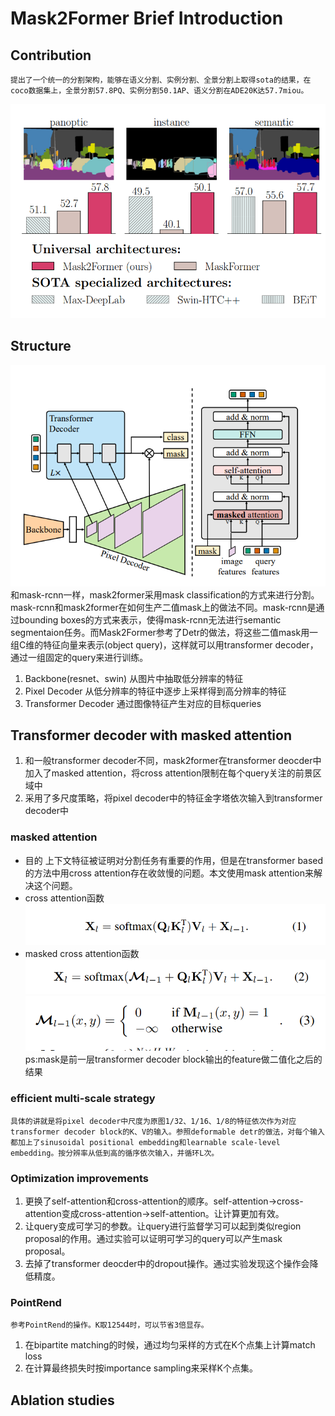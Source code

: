 #  Mask2Former Brief Introduction
## Contribution
    提出了一个统一的分割架构，能够在语义分割、实例分割、全景分割上取得sota的结果，在coco数据集上，全景分割57.8PQ、实例分割50.1AP、语义分割在ADE20K达57.7miou。
![结果对比](https://github.com/haiqiangy/paper_reading/blob/main/segmentation/figs/mask2former_result.png?raw=true)
## Structure
![mask2former结构](https://github.com/haiqiangy/paper_reading/blob/main/segmentation/figs/mask2former_structure.png?raw=true)
和mask-rcnn一样，mask2former采用mask classification的方式来进行分割。mask-rcnn和mask2former在如何生产二值mask上的做法不同。mask-rcnn是通过bounding boxes的方式来表示，使得mask-rcnn无法进行semantic segmentaion任务。而Mask2Former参考了Detr的做法，将这些二值mask用一组C维的特征向量来表示(object query)，这样就可以用transformer decoder，通过一组固定的query来进行训练。
1. Backbone(resnet、swin)
    从图片中抽取低分辨率的特征
2. Pixel Decoder
    从低分辨率的特征中逐步上采样得到高分辨率的特征
3. Transformer Decoder
    通过图像特征产生对应的目标queries
## Transformer decoder with masked attention
1. 和一般transformer decoder不同，mask2former在transformer deocder中加入了masked attention，将cross attention限制在每个query关注的前景区域中
2. 采用了多尺度策略，将pixel decoder中的特征金字塔依次输入到transformer decoder中
### masked attention
- 目的
    上下文特征被证明对分割任务有重要的作用，但是在transformer based的方法中用cross attention存在收敛慢的问题。本文使用mask attention来解决这个问题。
- cross attention函数
![cross attention](https://github.com/haiqiangy/paper_reading/blob/main/segmentation/figs/cross_attention_function.png?raw=true)
- masked cross attention函数
![masked cross attention](https://github.com/haiqiangy/paper_reading/blob/main/segmentation/figs/masked_cross_attention_1.png?raw=true)
![masked cross attention2](https://github.com/haiqiangy/paper_reading/blob/main/segmentation/figs/masked_cross_attention_2.png?raw=true)
    ps:mask是前一层transformer decoder block输出的feature做二值化之后的结果
### efficient multi-scale strategy
    具体的讲就是将pixel decoder中尺度为原图1/32、1/16、1/8的特征依次作为对应transformer decoder block的K、V的输入。参照deformable detr的做法，对每个输入都加上了sinusoidal positional embedding和learnable scale-level embedding。按分辨率从低到高的循序依次输入，并循环L次。
### Optimization improvements
1. 更换了self-attention和cross-attention的顺序。self-attention->cross-attention变成cross-attention->self-attention。让计算更加有效。
2. 让query变成可学习的参数。让query进行监督学习可以起到类似region proposal的作用。通过实验可以证明可学习的query可以产生mask proposal。
3. 去掉了transformer deocder中的dropout操作。通过实验发现这个操作会降低精度。
### PointRend
    参考PointRend的操作。K取12544时，可以节省3倍显存。
1. 在bipartite matching的时候，通过均匀采样的方式在K个点集上计算match loss
2. 在计算最终损失时按importance sampling来采样K个点集。
## Ablation studies

